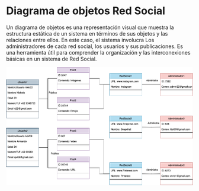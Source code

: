# Diagrama de objetos Red Social

Un diagrama de objetos es una representación visual que muestra la estructura estática de un sistema en términos de sus objetos y las relaciones entre ellos. En este caso, el sistema involucra Los administradores de cada red social, los usuarios y sus publicaciones. Es una herramienta útil para comprender la organización y las interconexiones básicas en un sistema de Red Social.

<center>

![DiagramaObjetos](https://github.com/nicholelouis/ETS/blob/main/Tema2/DiagramasObjetos/img/DiagramaRedSocial.drawio.png?raw=true)

<center>